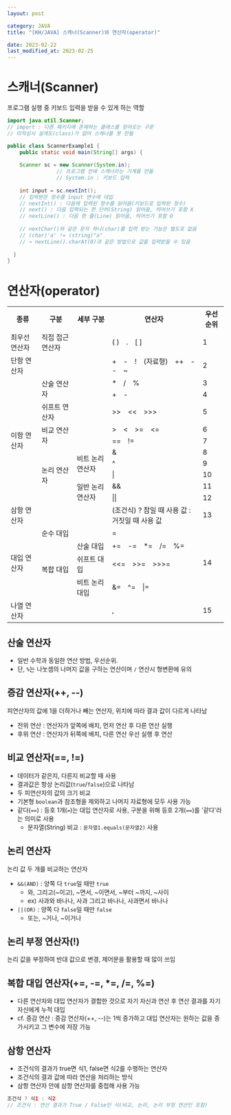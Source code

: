 ```yaml
---
layout: post

category: JAVA
title: "[KH/JAVA] 스캐너(Scanner)와 연산자(operator)"

date: 2023-02-22
last_modified_at: 2023-02-25
---
```


# 스캐너(Scanner)
프로그램 실행 중 키보드 입력을 받을 수 있게 하는 역할

```java
import java.util.Scanner;
// import : 다른 패키지에 존재하는 클래스를 얻어오는 구문
// 미작성시 설계도(class)가 없어 스캐너를 못 만듦

public class ScannerExample1 {
	public static void main(String[] args) {
    
    Scanner sc = new Scanner(System.in);
			    // 프로그램 안에 스캐너라는 기계를 만듦
    			// System.in : 키보드 입력
    
    int input = sc.nextInt();
    // 입력받은 정수를 input 변수에 대입
    // nextInt() : 다음에 입력된 정수를 읽어옴(키보드로 입력된 정수)
    // next() : 다음 입력되는 한 단어(String) 읽어옴, 띄어쓰기 포함 X
    // nextLine() : 다음 한 줄(Line) 읽어옴, 띄어쓰기 포함 O
    
    // nextChar()와 같은 문자 하나(char)를 입력 받는 기능은 별도로 없음
    // (char)'a' != (string)"a"
    // → nextLine().charAt(0)과 같은 방법으로 값을 입력받을 수 있음
    
  }
}
```

# 연산자(operator)
<div class="table-wrapper" markdown="block">
<table>
	<tr>
		<th>종류</th>
		<th>구분</th>
		<th>세부 구분</th>
		<th>연산자</th>
		<th>우선순위</th>
	</tr>
	<tr>
		<td>최우선 연산자</td>
		<td>직접 접근 연산자</td>
		<td></td>
		<td>( )　.　[ ]</td>
		<td>1</td>
	</tr>
	<tr>
		<td>단항 연산자</td>
		<td></td>
		<td></td>
		<td>+　-　!　(자료형)　++　--　~</td>
		<td>2</td>
	</tr>
	<tr>
		<td rowspan="10">이항 연산자</td>
		<td rowspan="2">산술 연산자</td>
		<td></td>
		<td>*　/　%</td>
		<td>3</td>
	</tr>
	<tr>
		<td></td>
		<td>+　-</td>
		<td>4</td>
	</tr>
	<tr>
		<td>쉬프트 연산자</td>
		<td></td>
		<td>>>　<<　>>></td>
		<td>5</td>
	</tr>
	<tr>
		<td rowspan="2">비교 연산자</td>
		<td></td>
		<td>>　<　>=　<=</td>
		<td>6</td>
	</tr>
	<tr>
		<td></td>
		<td>==　!=</td>
		<td>7</td>
	</tr>
	<tr>
		<td rowspan="5">논리 연산자</td>
		<td rowspan="3">비트 논리 연산자</td>
		<td>&</td>
		<td>8</td>
	</tr>
	<tr>
		<td>^</td>
		<td>9</td>
	</tr>
	<tr>
		<td>|</td>
		<td>10</td>
	</tr>
	<tr>
		<td rowspan="2">일반 논리 연산자</td>
		<td>&&</td>
		<td>11</td>
	</tr>
	<tr>
		<td>||</td>
		<td>12</td>
	</tr>
	<tr>
		<td>삼항 연산자</td>
		<td></td>
		<td></td>
		<td>(조건식) ? 참일 때 사용 값 : 거짓일 때 사용 값</td>
		<td>13</td>
	</tr>
	<tr>
		<td rowspan="4">대입 연산자</td>
		<td>순수 대입</td>
		<td></td>
		<td>=</td>
		<td rowspan="4">14</td>
	</tr>
	<tr>
		<td rowspan="3">복합 대입</td>
		<td>산술 대입</td>
		<td>+=　-=　*=　/=　%=</td>
	</tr>
	<tr>
		<td>쉬프트 대입</td>
		<td><<=　>>=　>>>=</td>
	</tr>
	<tr>
		<td>비트 논리 대입</td>
		<td>&=　^=　|=</td>
	</tr>
	<tr>
		<td>나열 연산자</td>
		<td></td>
		<td></td>
		<td>,</td>
		<td>15</td>
	</tr>
</table>
</div>

## 산술 연산자
- 일반 수학과 동일한 연산 방법, 우선순위.
- 단, `%`는 나눗셈의 나머지 값을 구하는 연산이며 `/` 연산시 형변환에 유의

## 증감 연산자(++, --)
피연산자의 값에 1을 더하거나 빼는 연산자, 위치에 따라 결과 값이 다르게 나타남
- 전위 연산 : 연산자가 앞쪽에 배치, 먼저 연산 후 다른 연산 실행
- 후위 연산 : 연산자가 뒤쪽에 배치, 다른 연산 우선 실행 후 연산

## 비교 연산자(==, !=)
- 데이터가 같은지, 다른지 비교할 때 사용
- 결과값은 항상 논리값(`true`/`false`)으로 나타남
- 두 피연산자의 값의 크기 비교
- 기본형 `boolean`과 참조형을 제외하고 나머지 자료형에 모두 사용 가능
- 같다(`==`) : 등호 1개(`=`)는 대입 연산자로 사용, 구분을 위해 등호 2개(`==`)를 '같다'라는 의미로 사용
  + 문자열(String) 비교 : `문자열1.equals(문자열2)` 사용

## 논리 연산자
논리 값 두 개를 비교하는 연산자

- `&&(AND)` : 양쪽 다 `true`일 때만 `true`
  + 와, 그리고(~이고), ~면서, ~이면서, ~부터 ~까지, ~사이
  + ex) 사과와 바나나, 사과 그리고 바나나, 사과면서 바나나
- `||(OR)` : 양쪽 다 `false`일 때만 `false`
  + 또는, ~거나, ~이거나

## 논리 부정 연산자(!)
논리 값을 부정하여 반대 값으로 변경, 제어문을 활용할 때 많이 쓰임

## 복합 대입 연산자(+=, -=, *=, /=, %=)
- 다른 연산자와 대입 연산자가 결합한 것으로 자기 자신과 연산 후 연산 결과를 자기 자신에게 누적 대입
- cf. 증감 연산 : 증감 연산자(++, --)는 1씩 증가하고 대입 연산자는 원하는 값을 증가시키고 그 변수에 저장 가능

## 삼항 연산자
- 조건식의 결과가 true면 식1, false면 식2를 수행하는 연산자
- 조건식의 결과 값에 따라 연산을 처리하는 방식
- 삼항 연산자 안에 삼항 연산자를 중첩해 사용 가능

```java
조건식 ? 식1 : 식2
// 조건식 : 연산 결과가 True / False인 식(비교, 논리, 논리 부정 연산인 포함)
```
